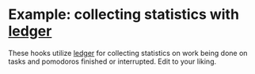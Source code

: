 # Example: collecting statistics with [ledger](http://ledger-cli.org)

These hooks utilize [ledger](http://ledger-cli.org) for collecting statistics on
work being done on tasks and pomodoros finished or interrupted. Edit to your
liking.
